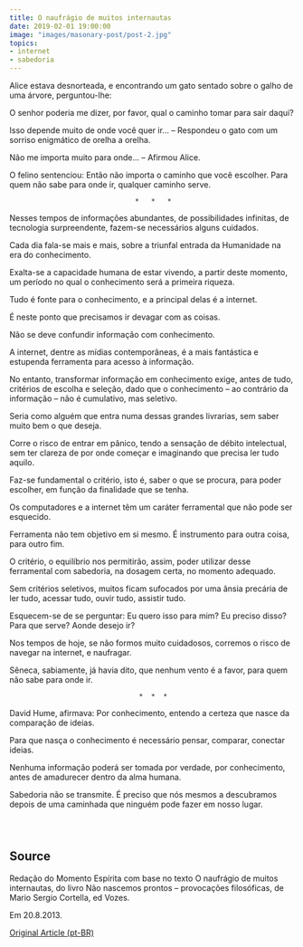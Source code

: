 ```yaml
---
title: O naufrágio de muitos internautas
date: 2019-02-01 19:00:00
image: "images/masonary-post/post-2.jpg"
topics: 
- internet
- sabedoria
---
```


Alice estava desnorteada, e encontrando um gato sentado sobre o galho de uma
árvore, perguntou-lhe:

O senhor poderia me dizer, por favor, qual o caminho tomar para sair daqui?

Isso depende muito de onde você quer ir... – Respondeu o gato com um sorriso
enigmático de orelha a orelha.

Não me importa muito para onde... – Afirmou Alice.

O felino sentenciou: Então não importa o caminho que você escolher. Para quem
não sabe para onde ir, qualquer caminho serve.

                                   *   *   *

Nesses tempos de informações abundantes, de possibilidades infinitas, de
tecnologia surpreendente, fazem-se necessários alguns cuidados.

Cada dia fala-se mais e mais, sobre a triunfal entrada da Humanidade na era do
conhecimento.

Exalta-se a capacidade humana de estar vivendo, a partir deste momento, um
período no qual o conhecimento será a primeira riqueza.

Tudo é fonte para o conhecimento, e a principal delas é a internet.

É neste ponto que precisamos ir devagar com as coisas.

Não se deve confundir informação com conhecimento.

A internet, dentre as mídias contemporâneas, é a mais fantástica e estupenda
ferramenta para acesso à informação.

No entanto, transformar informação em conhecimento exige, antes de tudo,
critérios de escolha e seleção, dado que o conhecimento – ao contrário da
informação – não é cumulativo, mas seletivo.

Seria como alguém que entra numa dessas grandes livrarias, sem saber muito bem
o que deseja.

Corre o risco de entrar em pânico, tendo a sensação de débito intelectual, sem
ter clareza de por onde começar e imaginando que precisa ler tudo aquilo.

Faz-se fundamental o critério, isto é, saber o que se procura, para poder
escolher, em função da finalidade que se tenha.

Os computadores e a internet têm um caráter ferramental que não pode ser
esquecido.

Ferramenta não tem objetivo em si mesmo. É instrumento para outra coisa, para
outro fim.

O critério, o equilíbrio nos permitirão, assim, poder utilizar desse
ferramental com sabedoria, na dosagem certa, no momento adequado.

Sem critérios seletivos, muitos ficam sufocados por uma ânsia precária de ler
tudo, acessar tudo, ouvir tudo, assistir tudo.

Esquecem-se de se perguntar: Eu quero isso para mim? Eu preciso disso? Para que
serve? Aonde desejo ir?

Nos tempos de hoje, se não formos muito cuidadosos, corremos o risco de navegar
na internet, e naufragar.

Sêneca, sabiamente, já havia dito, que nenhum vento é a favor, para quem não
sabe para onde ir.

                                    *  *  *

David Hume, afirmava: Por conhecimento, entendo a certeza que nasce da
comparação de ideias.

Para que nasça o conhecimento é necessário pensar, comparar, conectar ideias.

Nenhuma informação poderá ser tomada por verdade, por conhecimento, antes de
amadurecer dentro da alma humana.

Sabedoria não se transmite. É preciso que nós mesmos a descubramos depois de
uma caminhada que ninguém pode fazer em nosso lugar.

                                                                               

## Source
Redação do Momento Espírita com base no texto O naufrágio de
muitos internautas, do livro Não nascemos prontos – provocações
filosóficas, de Mario Sergio Cortella, ed Vozes.

Em 20.8.2013. 


[Original Article (pt-BR)](http://www.momento.com.br/pt/ler_texto.php?id=1640)
